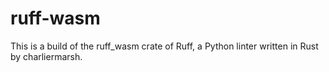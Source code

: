 # ruff-wasm
This is a build of the ruff_wasm crate of Ruff, a Python linter written in Rust by charliermarsh.
